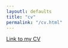 ```yaml
---
layoutl: defaults
title: "cv"
permalink: "/cv.html"
---
```


[Link to my CV](https://drive.google.com/file/u/3/d/1U9AhdQtW4rMIlJ19c74PWes0G7YRUIvT/view?usp=drive_open)
